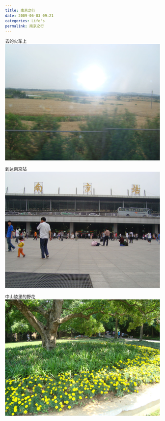 ```yaml
---
title: 南京之行
date: 2009-06-03 09:21
categories: Life's
permalink: 南京之行
---
```


去的火车上
![](/image/图/南京之行01.jpg)

到达南京站
![](/image/图/南京之行02.jpg)

中山陵里的野花
![](/image/图/南京之行03.jpg)